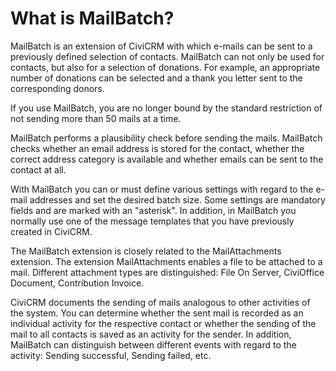 # What is MailBatch?

MailBatch is an extension of CiviCRM with which e-mails can be sent to a previously defined selection of contacts. MailBatch can not only be used for contacts, but also for a selection of donations. For example, an appropriate number of donations can be selected and a thank you letter sent to the corresponding donors.

If you use MailBatch, you are no longer bound by the standard restriction of not sending more than 50 mails at a time.

MailBatch performs a plausibility check before sending the mails. MailBatch checks whether an email address is stored for the contact, whether the correct address category is available and whether emails can be sent to the contact at all. 

With MailBatch you can or must define various settings with regard to the e-mail addresses and set the desired batch size. Some settings are mandatory fields and are marked with an "asterisk". In addition, in MailBatch you normally use one of the message templates that you have previously created in CiviCRM. 

The MailBatch extension is closely related to the MailAttachments extension. The extension MailAttachments enables a file to be attached to a mail. Different attachment types are distinguished: File On Server, CiviOffice Document, Contribution Invoice.

CiviCRM documents the sending of mails analogous to other activities of the system. You can determine whether the sent mail is recorded as an individual activity for the respective contact or whether the sending of the mail to all contacts is saved as an activity for the sender. In addition, MailBatch can distinguish between different events with regard to the activity: Sending successful, Sending failed, etc.
